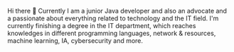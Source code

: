 Hi there 👋
Currently I am a junior Java developer and also an advocate and a passionate about everything related to technology and the IT field.
I'm currently finishing a degree in the IT department, 
which reaches knowledges in different programming languages, network & resources, machine learning, IA, cybersecurity and more.
